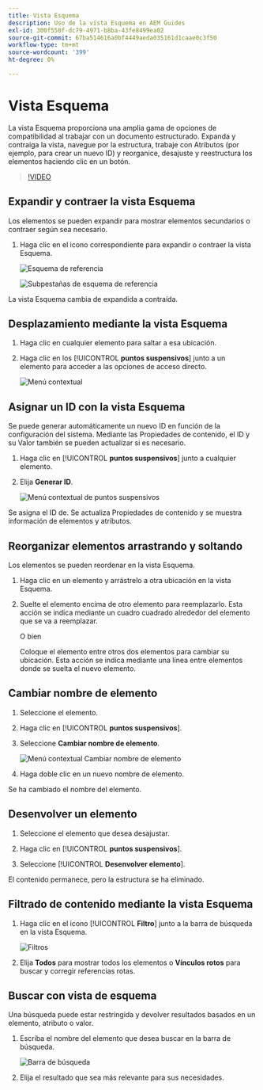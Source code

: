```yaml
---
title: Vista Esquema
description: Uso de la vista Esquema en AEM Guides
exl-id: 300f550f-dc79-4971-b8ba-43fe8499ea02
source-git-commit: 67ba514616a0bf4449aeda035161d1caae0c3f50
workflow-type: tm+mt
source-wordcount: '399'
ht-degree: 0%

---
```


# Vista Esquema

La vista Esquema proporciona una amplia gama de opciones de compatibilidad al trabajar con un documento estructurado. Expanda y contraiga la vista, navegue por la estructura, trabaje con Atributos (por ejemplo, para crear un nuevo ID) y reorganice, desajuste y reestructura los elementos haciendo clic en un botón.

>[!VIDEO](https://video.tv.adobe.com/v/342767?quality=12&learn=on)

## Expandir y contraer la vista Esquema

Los elementos se pueden expandir para mostrar elementos secundarios o contraer según sea necesario.

1. Haga clic en el icono correspondiente para expandir o contraer la vista Esquema.

   ![Esquema de referencia](images/lesson-6/outline-collapsed-before.png)

   ![Subpestañas de esquema de referencia](images/lesson-6/outline-expanded-after.png)

La vista Esquema cambia de expandida a contraída.

## Desplazamiento mediante la vista Esquema

1. Haga clic en cualquier elemento para saltar a esa ubicación.

1. Haga clic en los [!UICONTROL **puntos suspensivos**] junto a un elemento para acceder a las opciones de acceso directo.

   ![Menú contextual](images/lesson-6/shortcut-options.png)

## Asignar un ID con la vista Esquema

Se puede generar automáticamente un nuevo ID en función de la configuración del sistema. Mediante las Propiedades de contenido, el ID y su Valor también se pueden actualizar si es necesario.

1. Haga clic en [!UICONTROL **puntos suspensivos**] junto a cualquier elemento.

1. Elija **Generar ID**.

   ![Menú contextual de puntos suspensivos](images/lesson-6/ellipsis-popup.png)

Se asigna el ID de. Se actualiza Propiedades de contenido y se muestra información de elementos y atributos.

## Reorganizar elementos arrastrando y soltando

Los elementos se pueden reordenar en la vista Esquema.

1. Haga clic en un elemento y arrástrelo a otra ubicación en la vista Esquema.

1. Suelte el elemento encima de otro elemento para reemplazarlo. Esta acción se indica mediante un cuadro cuadrado alrededor del elemento que se va a reemplazar.

   O bien

   Coloque el elemento entre otros dos elementos para cambiar su ubicación. Esta acción se indica mediante una línea entre elementos donde se suelta el nuevo elemento.

## Cambiar nombre de elemento

1. Seleccione el elemento.

1. Haga clic en [!UICONTROL **puntos suspensivos**].

1. Seleccione **Cambiar nombre de elemento**.

   ![Menú contextual Cambiar nombre de elemento](images/lesson-6/rename-before.png)

1. Haga doble clic en un nuevo nombre de elemento.

Se ha cambiado el nombre del elemento.

## Desenvolver un elemento

1. Seleccione el elemento que desea desajustar.

1. Haga clic en [!UICONTROL **puntos suspensivos**].

1. Seleccione [!UICONTROL **Desenvolver elemento**].

El contenido permanece, pero la estructura se ha eliminado.

## Filtrado de contenido mediante la vista Esquema

1. Haga clic en el icono [!UICONTROL **Filtro**] junto a la barra de búsqueda en la vista Esquema.

   ![Filtros](images/lesson-6/filter-icon.png)

1. Elija **Todos** para mostrar todos los elementos o **Vínculos rotos** para buscar y corregir referencias rotas.

## Buscar con vista de esquema

Una búsqueda puede estar restringida y devolver resultados basados en un elemento, atributo o valor.

1. Escriba el nombre del elemento que desea buscar en la barra de búsqueda.

   ![Barra de búsqueda](images/lesson-6/search-bar.png)

1. Elija el resultado que sea más relevante para sus necesidades.
